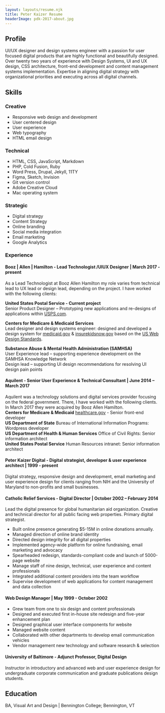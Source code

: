 ```yaml
---
layout: layouts/resume.njk
title: Peter Kaizer Resume
headerImage: pdk-2017-about.jpg
---
```


## Profile

UI/UX designer and design systems engineer with a passion for user focused digital products that are highly functional and beautifully designed. Over twenty two years of experience with Design Systems, UI and UX design, CSS architecture, front-end development and content management systems implementation. Expertise in aligning digital strategy with organizational priorities and executing across all digital channels.

## Skills

<div class="skills">
<div>
<h3>Creative</h3>
<ul>
<li>Responsive web design and development</li>
<li>User centered design</li>
<li>User experience</li>
<li>Web typography</li>
<li>HTML email design</li>
</ul>
</div>
<div>
<h3>Technical</h3>
<ul>
<li>HTML, CSS, JavaScript, Markdown</li>
<li>PHP, Cold Fusion, Ruby</li>
<li>Word Press, Drupal, Jekyll, 11TY</li>
<li>Figma, Sketch, Invision</li>
<li>Git version control</li>
<li>Adobe Creative Cloud</li>
<li>Mac operating system</li>
</ul>
</div>
<div>
<h3>Strategic</h3>
<ul>
<li>Digital strategy</li>
<li>Content Strategy</li>
<li>Online branding</li>
<li>Social media integration</li>
<li>Email marketing</li>
<li>Google Analytics</li>
</ul>
</div>
</div>

### Experience
#### Booz | Allen | Hamilton - Lead Technologist /UIUX Designer | March 2017 - present
As a Lead Technologist at Booz Allen Hamilton my role varies from technical lead to UX lead or design lead, depending on the project. I have worked with the following clients:

**United States Postal Service - Current project**<br />
Senior Product Designer – Prototyping new applications and re-designs of applications within [USPS.com](https://www.usps.com).

**Centers for Medicare & Medicaid Services**<br />
Lead  designer and design systems engineer: designed and developed a design system for [medicaid.gov](https://www.medicaid.gov) & [insurekidsnow.gov](https://www.insurekidsnow.gov) based on the [US Web Design Standards](https://designsystem.digital.gov).

**Substance Abuse & Mental Health Administration (SAMHSA)**<br />
User Experience lead – supporting experience development on the SAMHSA Knowledge Network<br />
Design lead – supporting UI design recommendations for resolving UI design pain points<br />

#### Aquilent - Senior User Experience & Technical Consultant | June 2014 – March 2017
Aquilent was a technology solutions and digital services provider focusing on the federal government. There, I have worked with the following clients. In March 2017 they were acquired by Booz Allen Hamilton.<br />
**Centers for Medicare & Medicaid** [healthcare.gov](https://www.healthcare.gov) - Senior front-end developer<br />
**US Department of State** Bureau of International Information Programs: Wordpress developer<br />
**US Department of Health & Human Services** Office of Civil Rights: Senior information architect<br />
**United States Postal Service**  Human Resources intranet: Senior information architect

#### Peter Kaizer Digital - Digital strategist, developer & user experience architect | 1999 - present
Digital strategy, responsive design and development, email marketing and user experience design for clients ranging from NIH and the University of Maryland to non-profits and small businesses.

#### Catholic Relief Services - Digital Director | October 2002 – February 2014
Lead the digital presence for global humanitarian aid organization.  Creative and technical director for all public facing web properties. Primary digital strategist.
- Built online presence generating $5-15M in online donations annually.
- Managed direction of online brand identity
- Directed design integrity for all digital properties
- Implemented agency-wide platform for online fundraising, email marketing and advocacy
- Spearheaded redesign, standards-compliant code and launch of 5000-page website
- Manage staff of nine design, technical, user experience and content professionals
- Integrated additional content providers into the team workflow
- Supervise development of web applications for content management and data collection

#### Web Design Manager | May 1999 - October 2002
- Grew team from one to six design and content professionals
- Designed and executed first in-house site redesign and five-year enhancement plan
- Designed graphical user interface components for website
- Managed website content
- Collaborated with other departments to develop email communication vehicles
- Vendor management  new technology and software research & selection

#### University of Baltimore - Adjunct Professor, Digital Design
Instructor in introductory and advanced web and user experience design for undergraduate corporate communication and graduate publications design students.

## Education
BA, Visual Art and Design | Bennington College; Bennington, VT


